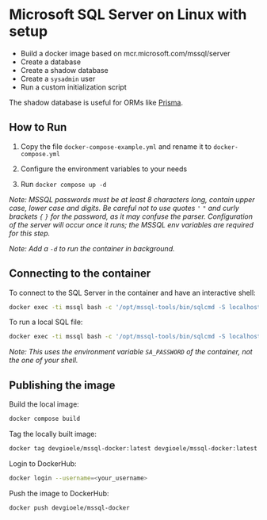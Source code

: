 # Microsoft SQL Server on Linux with setup

- Build a docker image based on mcr.microsoft.com/mssql/server
- Create a database
- Create a shadow database
- Create a `sysadmin` user
- Run a custom initialization script

The shadow database is useful for ORMs like [Prisma](https://prisma.io).

## How to Run

1. Copy the file `docker-compose-example.yml` and rename it to `docker-compose.yml`

2. Configure the environment variables to your needs

3. Run `docker compose up -d`

_Note: MSSQL passwords must be at least 8 characters long, contain upper case, lower case and digits. Be careful not to use quotes `'` `"` and curly brackets `{` `}` for the password, as it may confuse the parser.
Configuration of the server will occur once it runs; the MSSQL env variables are required for this step._

_Note: Add a `-d` to run the container in background._

## Connecting to the container

To connect to the SQL Server in the container and have an interactive shell:

```sh
docker exec -ti mssql bash -c '/opt/mssql-tools/bin/sqlcmd -S localhost -U sa -P "$SA_PASSWORD" -d dev'
```

To run a local SQL file:
```sh
docker exec -ti mssql bash -c '/opt/mssql-tools/bin/sqlcmd -S localhost -U sa -P "$SA_PASSWORD" -d dev -i populate.sql'
```

_Note: This uses the environment variable `SA_PASSWORD` of the container, not the one of your shell._


## Publishing the image

Build the local image:

```sh
docker compose build
```

Tag the locally built image:

```sh
docker tag devgioele/mssql-docker:latest devgioele/mssql-docker:latest
```

Login to DockerHub:

```sh
docker login --username=<your_username>
```

Push the image to DockerHub:

```sh
docker push devgioele/mssql-docker
```
